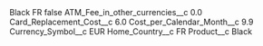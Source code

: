 <?xml version="1.0" encoding="UTF-8"?>
<CustomMetadata xmlns="http://soap.sforce.com/2006/04/metadata" xmlns:xsi="http://www.w3.org/2001/XMLSchema-instance" xmlns:xsd="http://www.w3.org/2001/XMLSchema">
    <label>Black FR</label>
    <protected>false</protected>
    <values>
        <field>ATM_Fee_in_other_currencies__c</field>
        <value xsi:type="xsd:double">0.0</value>
    </values>
    <values>
        <field>Card_Replacement_Cost__c</field>
        <value xsi:type="xsd:double">6.0</value>
    </values>
    <values>
        <field>Cost_per_Calendar_Month__c</field>
        <value xsi:type="xsd:double">9.9</value>
    </values>
    <values>
        <field>Currency_Symbol__c</field>
        <value xsi:type="xsd:string">EUR</value>
    </values>
    <values>
        <field>Home_Country__c</field>
        <value xsi:type="xsd:string">FR</value>
    </values>
    <values>
        <field>Product__c</field>
        <value xsi:type="xsd:string">Black</value>
    </values>
</CustomMetadata>
